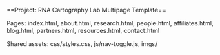 ==Project: RNA Cartography Lab Multipage Template==

Pages: index.html, about.html, research.html, people.html, affiliates.html, blog.html, partners.html, resources.html, contact.html

Shared assets: css/styles.css, js/nav-toggle.js, imgs/
